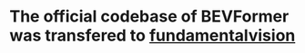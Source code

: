 # The official codebase of BEVFormer was transfered to [fundamentalvision](https://github.com/fundamentalvision/BEVFormer)
